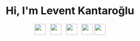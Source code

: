 <h1 align="center">Hi, I'm Levent Kantaroğlu</h1>

<p align='center'>
<a href="https://www.linkedin.com/in/levent-kantaroglu/"><img height="30" src="https://github.com/singhkshitij/singhkshitij/blob/master/linkedin.png?raw=true"></a>&nbsp;&nbsp;
<a href="https://twitter.com/flutter_adam"><img height="30" src="https://github.com/singhkshitij/singhkshitij/blob/master/twitter.png?raw=true"></a>&nbsp;&nbsp;
<a href="https://www.instagram.com/flutter.adam/"><img height="30" src="https://github.com/singhkshitij/singhkshitij/blob/master/instagram.png?raw=true"></a>&nbsp;&nbsp;
<a href="mailto:leventkantaroglu@mail.com"><img height="30" src="https://github.com/singhkshitij/singhkshitij/blob/master/mail.png?raw=true"></a>
<a href="https://www.leventkantaroglu.com"><img height="30" src="https://github.com/singhkshitij/singhkshitij/blob/master/blog.png?raw=true"></a>
</p>
